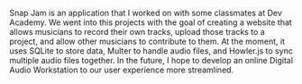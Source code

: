Snap Jam is an application that I worked on with some classmates at Dev Academy. We went into this projects with the goal of creating a website that allows musicians to record their own tracks, upload those tracks to a project, and allow other musicians to contribute to them. At the moment, it uses SQLite to store data, Multer to handle audio files, and Howler.js to sync multiple audio files together. In the future, I hope to develop an online Digital Audio Workstation to our user experience more streamlined.
